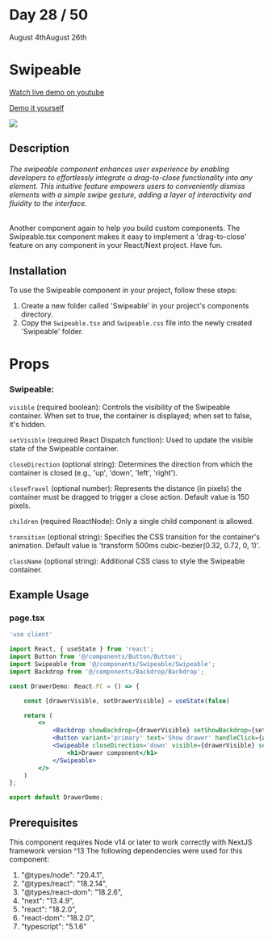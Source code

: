 # Day 28 / 50

August 4thAugust 26th

# Swipeable
<a href="https://youtu.be/z5tCuBnRNTg" target="_blank">Watch live demo on youtube</a>

<a href="https:/ / 50daysofcomponents.netlify.app/Swipeable" target="_blank">Demo it yourself</a>

<a href="https:/ / 50daysofcomponents.netlify.app/Swipeable" target="_blank"><img src="https://cdn.discordapp.com/attachments/715319623637270638/1137962714313007154/image.png"/></a>  

## Description 

###### The swipeable component enhances user experience by enabling developers to effortlessly integrate a drag-to-close functionality into any element. This intuitive feature empowers users to conveniently dismiss elements with a simple swipe gesture, adding a layer of interactivity and fluidity to the interface.

Another component again to help you build custom components. The Swipeable.tsx component makes it easy to implement a 'drag-to-close' feature on any component in your React/Next project. Have fun.

## Installation 

To use the Swipeable component in your project, follow these steps:

1. Create a new folder called 'Swipeable' in your project's components directory.
2. Copy the `Swipeable.tsx` and `Swipeable.css` file into the newly created 'Swipeable' folder.

# Props 
### Swipeable:
`visible` (required boolean): Controls the visibility of the Swipeable container. When set to true, the container is displayed; when set to false, it's hidden.

`setVisible` (required React Dispatch function): Used to update the visible state of the Swipeable container.

`closeDirection` (optional string): Determines the direction from which the container is closed (e.g., 'up', 'down', 'left', 'right').

`closeTravel` (optional number): Represents the distance (in pixels) the container must be dragged to trigger a close action. Default value is 150 pixels.

`children` (required ReactNode): Only a single child component is allowed.

`transition` (optional string): Specifies the CSS transition for the container's animation. Default value is 'transform 500ms cubic-bezier(0.32, 0.72, 0, 1)'.

`className` (optional string): Additional CSS class to style the Swipeable container.

## Example Usage
### page.tsx
```jsx
'use client'

import React, { useState } from 'react';
import Button from '@/components/Button/Button';
import Swipeable from '@/components/Swipeable/Swipeable';
import Backdrop from '@/components/Backdrop/Backdrop';

const DrawerDemo: React.FC = () => {

    const [drawerVisible, setDrawerVisible] = useState(false)

    return (
        <>
            <Backdrop showBackdrop={drawerVisible} setShowBackdrop={setDrawerVisible}/> 
            <Button variant='primary' text='Show drawer' handleClick={async () => setDrawerVisible(true)} />
            <Swipeable closeDirection='down' visible={drawerVisible} setVisible={setDrawerVisible}>
                <h1>Drawer component</h1>
            </Swipeable>
        </>
    )
};

export default DrawerDemo;
```

## Prerequisites
This component requires Node v14 or later to work correctly with NextJS framework version ^13
The following dependencies were used for this component:
1. "@types/node": "20.4.1",
2. "@types/react": "18.2.14",
3. "@types/react-dom": "18.2.6",
4. "next": "13.4.9",
5. "react": "18.2.0",
6. "react-dom": "18.2.0",
7. "typescript": "5.1.6"

